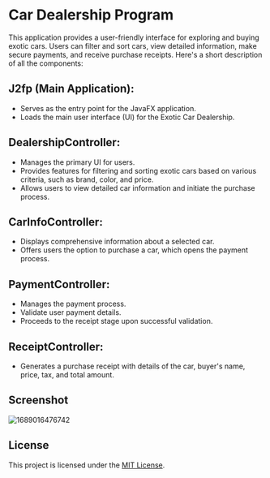 # Car Dealership Program

This application provides a user-friendly interface for exploring and buying exotic cars. 
Users can filter and sort cars, view detailed information, make secure payments, and receive purchase receipts. 
Here's a short description of all the components:

##  J2fp (Main Application):
  - Serves as the entry point for the JavaFX application.
  - Loads the main user interface (UI) for the Exotic Car Dealership.
  
##  DealershipController:
  - Manages the primary UI for users.
  - Provides features for filtering and sorting exotic cars based on various criteria, such as brand, color, and price.
  - Allows users to view detailed car information and initiate the purchase process.
  
##  CarInfoController:
  - Displays comprehensive information about a selected car.
  - Offers users the option to purchase a car, which opens the payment process.
  
##  PaymentController:
  - Manages the payment process.
  - Validate user payment details.
  - Proceeds to the receipt stage upon successful validation.
  
##  ReceiptController:
  - Generates a purchase receipt with details of the car, buyer's name, price, tax, and total amount.

## Screenshot

![1689016476742](https://github.com/hrsh1302/Car_Dealership/assets/147640663/39f07cad-8cd4-4e90-91b2-732449435543)

## License

This project is licensed under the [MIT License](LICENSE).

